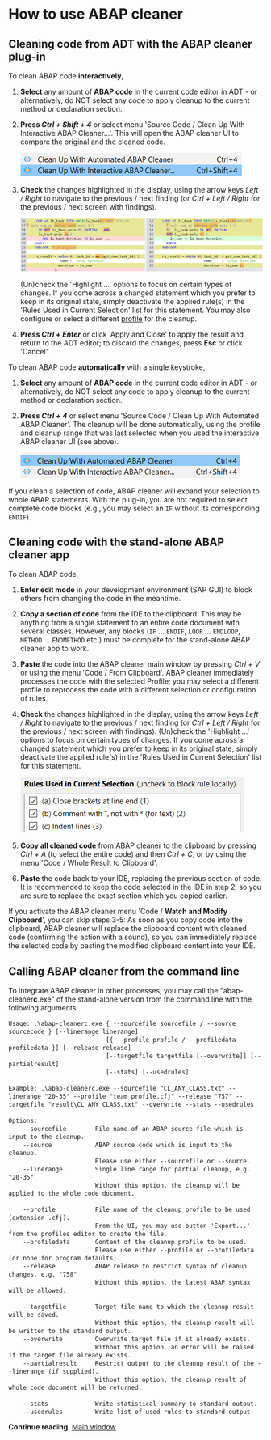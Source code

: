 # How to use ABAP cleaner

## Cleaning code from ADT with the ABAP cleaner plug-in 

To clean ABAP code **interactively**, 

1. **Select** any amount of **ABAP code** in the current code editor in ADT - 
   or alternatively, do NOT select any code to apply cleanup to the current method or declaration section. 
2. **Press *Ctrl + Shift + 4*** or select menu 'Source Code / Clean Up With Interactive ABAP Cleaner...'. 
   This will open the ABAP cleaner UI to compare the original and the cleaned code. 

   ![ABAP cleaner usage - interactive cleanup](images/usage_menu-interactive.png "ABAP cleaner usage - interactive cleanup")

3. **Check** the changes highlighted in the display, using 
   the arrow keys _Left / Right_ to navigate to the previous / next finding 
   (or _Ctrl + Left / Right_ for the previous / next screen with findings). 

   ![ABAP cleaner usage - interactive cleanup](images/usage_interactive.png "ABAP cleaner usage - interactive cleanup")

   (Un)check the 'Highlight ...' options to focus on certain types of changes. 
   If you come across a changed statement which you prefer to keep in its original state, 
   simply deactivate the applied rule(s) in the 'Rules Used in Current Selection' list 
   for this statement. You may also configure or select a different [profile](profiles.md) for the cleanup. 
4. **Press *Ctrl + Enter*** or click 'Apply and Close' to apply the result and return to the ADT editor; 
   to discard the changes, press **Esc** or click 'Cancel'. 

To clean ABAP code **automatically** with a single keystroke, 

1. **Select** any amount of **ABAP code** in the current code editor in ADT - 
   or alternatively, do NOT select any code to apply cleanup to the current method or declaration section. 
2. **Press *Ctrl + 4*** or select menu 'Source Code / Clean Up With Automated ABAP Cleaner'. 
   The cleanup will be done automatically, using the profile and cleanup range that was last selected 
   when you used the interactive ABAP cleaner UI (see above). 

   ![ABAP cleaner usage - automated cleanup](images/usage_automated.png "ABAP cleaner usage - automated cleanup")

If you clean a selection of code, ABAP cleaner will expand your selection to whole ABAP statements. 
With the plug-in, you are not required to select complete code blocks 
(e.g., you may select an ```IF``` without its corresponding ```ENDIF```). 


## Cleaning code with the stand-alone ABAP cleaner app

To clean ABAP code,

1. **Enter edit mode** in your development environment (SAP GUI) to block others from changing the code in the meantime.
2. **Copy a section of code** from the IDE to the clipboard. 
   This may be anything from a single statement to an entire code document with several classes. 
   However, any blocks (```IF``` ... ```ENDIF```, ```LOOP``` ... ```ENDLOOP```, ```METHOD``` ... ```ENDMETHOD``` etc.) 
   must be complete for the stand-alone ABAP cleaner app to work. 
3. **Paste** the code into the ABAP cleaner main window by pressing _Ctrl + V_
   or using the menu 'Code / From Clipboard'.
   ABAP cleaner immediately processes the code with the selected Profile; 
   you may select a different profile to reprocess the code with a different selection or configuration of rules.
4. **Check** the changes highlighted in the display, using 
   the arrow keys _Left / Right_ to navigate to the previous / next finding 
   (or _Ctrl + Left / Right_ for the previous / next screen with findings). 
   (Un)check the 'Highlight ...' options to focus on certain types of changes. 
   If you come across a changed statement which you prefer to keep in its original state, 
   simply deactivate the applied rule(s) in the 'Rules Used in Current Selection' list 
   for this statement. 

   ![ABAP cleaner usage - deactivating rules for a selection of statements](images/usage_rules-used.png "ABAP cleaner usage - deactivating rules for a selection of statements")

5. **Copy all cleaned code** from ABAP cleaner to the clipboard 
   by pressing _Ctrl + A_ (to select the entire code) and then _Ctrl + C_, 
   or by using the menu 'Code / Whole Result to Clipboard'.
6. **Paste** the code back to your IDE, replacing the previous section of code. 
   It is recommended to keep the code selected in the IDE in step 2, 
   so you are sure to replace the exact section which you copied earlier.

If you activate the ABAP cleaner menu 'Code / **Watch and Modify Clipboard**', you can skip steps 3-5: 
As soon as you copy code into the clipboard, ABAP cleaner will replace the clipboard content with cleaned code
(confirming the action with a sound), so you can immediately replace the selected code by pasting the modified 
clipboard content into your IDE. 


## Calling ABAP cleaner from the command line

To integrate ABAP cleaner in other processes, you may call the "abap-cleaner**c**.exe" of the stand-alone version 
from the command line with the following arguments:

```
Usage: .\abap-cleanerc.exe { --sourcefile sourcefile / --source sourcecode } [--linerange linerange]
                           [{ --profile profile / --profiledata profiledata }] [--release release]
                           [--targetfile targetfile [--overwrite]] [--partialresult]
                           [--stats] [--usedrules]

Example: .\abap-cleanerc.exe --sourcefile "CL_ANY_CLASS.txt" --linerange "20-35" --profile "team profile.cfj" --release "757" --targetfile "result\CL_ANY_CLASS.txt" --overwrite --stats --usedrules

Options: 
    --sourcefile        File name of an ABAP source file which is input to the cleanup.
    --source            ABAP source code which is input to the cleanup.
                        Please use either --sourcefile or --source.
    --linerange         Single line range for partial cleanup, e.g. "20-35"
                        Without this option, the cleanup will be applied to the whole code document.

    --profile           File name of the cleanup profile to be used (extension .cfj).
                        From the UI, you may use button 'Export...' from the profiles editor to create the file.
    --profiledata       Content of the cleanup profile to be used.
                        Please use either --profile or --profiledata (or none for program defaults).
    --release           ABAP release to restrict syntax of cleanup changes, e.g. "758"
                        Without this option, the latest ABAP syntax will be allowed.

    --targetfile        Target file name to which the cleanup result will be saved.
                        Without this option, the cleanup result will be written to the standard output.
    --overwrite         Overwrite target file if it already exists.
                        Without this option, an error will be raised if the target file already exists.
    --partialresult     Restrict output to the cleanup result of the --linerange (if supplied).
                        Without this option, the cleanup result of whole code document will be returned.

    --stats             Write statistical summary to standard output.
    --usedrules         Write list of used rules to standard output.
```

**Continue reading**: [Main window](main-window.md)
